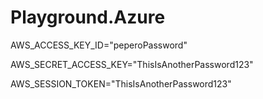 # Playground.Azure

AWS_ACCESS_KEY_ID="peperoPassword"

AWS_SECRET_ACCESS_KEY="ThisIsAnotherPassword123"

AWS_SESSION_TOKEN="ThisIsAnotherPassword123"
